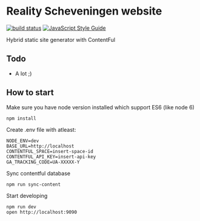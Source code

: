 # Reality Scheveningen website

[![build status](https://gitlab.com/reality-scheveningen/realityscheveningen.nl/badges/master/build.svg)](https://gitlab.com/reality-scheveningen/realityscheveningen.nl/commits/master) 
[![JavaScript Style Guide](https://img.shields.io/badge/code%20style-standard-brightgreen.svg)](http://standardjs.com/)

Hybrid static site generator with ContentFul

## Todo

* A lot ;)

## How to start

Make sure you have node version installed which support ES6 (like node 6)

```
npm install
```

Create .env file with atleast:

```
NODE_ENV=dev
BASE_URL=http://localhost
CONTENTFUL_SPACE=insert-space-id
CONTENTFUL_API_KEY=insert-api-key
GA_TRACKING_CODE=UA-XXXXX-Y
```

Sync contentful database

```
npm run sync-content
```

Start developing

```
npm run dev
open http://localhost:9090
```
